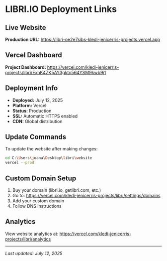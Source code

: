 # LIBRI.IO Deployment Links

## Live Website
**Production URL:** https://libri-oe2e7sibs-kledi-jenicerris-projects.vercel.app

## Vercel Dashboard
**Project Dashboard:** https://vercel.com/kledi-jenicerris-projects/libri/ExhK4ZK5AY3gktn564YSM9kwb9j1

## Deployment Info
- **Deployed:** July 12, 2025
- **Platform:** Vercel
- **Status:** Production
- **SSL:** Automatic HTTPS enabled
- **CDN:** Global distribution

## Update Commands
To update the website after making changes:
```bash
cd C:\Users\joana\Desktop\libri\website
vercel --prod
```

## Custom Domain Setup
1. Buy your domain (libri.io, getlibri.com, etc.)
2. Go to: https://vercel.com/kledi-jenicerris-projects/libri/settings/domains
3. Add your custom domain
4. Follow DNS instructions

## Analytics
View website analytics at: https://vercel.com/kledi-jenicerris-projects/libri/analytics

---
*Last updated: July 12, 2025*